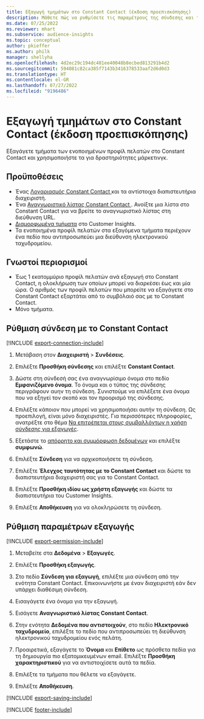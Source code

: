 ```yaml
---
title: Εξαγωγή τμημάτων στο Constant Contact (έκδοση προεπισκόπησης)
description: Μάθετε πώς να ρυθμίσετε τις παραμέτρους της σύνδεσης και της εξαγωγής στο Constant Contact.
ms.date: 07/25/2022
ms.reviewer: mhart
ms.subservice: audience-insights
ms.topic: conceptual
author: pkieffer
ms.author: philk
manager: shellyha
ms.openlocfilehash: 4d2ec29c194dc481ee40048b8ecbed813291b4d2
ms.sourcegitcommit: 594081c82ca385f7143b3416378533aaf2d6d0d3
ms.translationtype: HT
ms.contentlocale: el-GR
ms.lasthandoff: 07/27/2022
ms.locfileid: "9196486"
---
```

# <a name="export-segments-to-constant-contact-preview"></a>Εξαγωγή τμημάτων στο Constant Contact (έκδοση προεπισκόπησης)

Εξαγάγετε τμήματα των ενοποιημένων προφίλ πελατών στο Constant Contact και χρησιμοποιήστε τα για δραστηριότητες μάρκετινγκ.

## <a name="prerequisites"></a>Προϋποθέσεις

- Ένας [Λογαριασμός Constant Contact ](https://www.constantcontact.com/account-home) και τα αντίστοιχα διαπιστευτήρια διαχειριστή.
- Ένα [Αναγνωριστικό λίστας Constant Contact ](https://app.constantcontact.com/pages/contacts/ui#lists). Ανοίξτε μια λίστα στο Constant Contact για να βρείτε το αναγνωριστικό λίστας στη διεύθυνση URL.
- [Διαμορφωμένα τμήματα](segments.md) στο Customer Insights.
- Τα ενοποιημένα προφίλ πελατών στα εξαγόμενα τμήματα περιέχουν ένα πεδίο που αντιπροσωπεύει μια διεύθυνση ηλεκτρονικού ταχυδρομείου.

## <a name="known-limitations"></a>Γνωστοί περιορισμοί

- Έως 1 εκατομμύριο προφίλ πελατών ανά εξαγωγή στο Constant Contact, η ολοκλήρωση των οποίων μπορεί να διαρκέσει έως και μία ώρα. Ο αριθμός των προφίλ πελατών που μπορείτε να εξαγάγετε στο Constant Contact εξαρτάται από το συμβόλαιό σας με το Constant Contact.
- Μόνο τμήματα.

## <a name="set-up-connection-to-constant-contact"></a>Ρύθμιση σύνδεση με το Constant Contact

[!INCLUDE [export-connection-include](includes/export-connection-admn.md)]

1. Μετάβαση στον **Διαχειριστή** > **Συνδέσεις**.

1. Επιλέξτε **Προσθήκη σύνδεσης** και επιλέξτε **Constant Contact**.

1. Δώστε στη σύνδεσή σας ένα αναγνωρίσιμο όνομα στο πεδίο **Εμφανιζόμενο όνομα**. Το όνομα και ο τύπος της σύνδεσης περιγράφουν αυην τη σύνδεση. Συνιστούμε να επιλέξετε ένα όνομα που να εξηγεί τον σκοπό και τον προορισμό της σύνδεσης.

1. Επιλέξτε κάποιον που μπορεί να χρησιμοποιήσει αυτήν τη σύνδεση. Ως προεπιλογή, είναι μόνο διαχειριστές. Για περισσότερες πληροφορίες, ανατρέξτε στο θέμα [Να επιτρέπεται στους συμβαλλόντων η χρήση σύνδεσης για εξαγωγές](connections.md#allow-contributors-to-use-a-connection-for-exports).

1. Εξετάστε το [απόρρητο και συμμόρφωση δεδομένων](connections.md#data-privacy-and-compliance) και επιλέξτε **συμφωνώ**.

1. Επιλέξτε **Σύνδεση** για να αρχικοποιήσετε τη σύνδεση.

1. Επιλέξτε **Έλεγχος ταυτότητας με το Constant Contact** και δώστε τα διαπιστευτήρια διαχειριστή σας για το Constant Contact.

1. Επιλέξτε **Προσθήκη ιδίου ως χρήστη εξαγωγής** και δώστε τα διαπιστευτήρια του Customer Insights.

1. Επιλέξτε **Αποθήκευση** για να ολοκληρώσετε τη σύνδεση.

## <a name="configure-an-export"></a>Ρύθμιση παραμέτρων εξαγωγής

[!INCLUDE [export-permission-include](includes/export-permission.md)]

1. Μεταβείτε στα **Δεδομένα** > **Εξαγωγές**.

1. Επιλέξτε **Προσθήκη εξαγωγής**.

1. Στο πεδίο **Σύνδεση για εξαγωγή**, επιλέξτε μια σύνδεση από την ενότητα Constant Contact. Επικοινωνήστε με έναν διαχειριστή εάν δεν υπάρχει διαθέσιμη σύνδεση.

1. Εισαγάγετε ένα όνομα για την εξαγωγή.

1. Εισάγετε **Αναγνωριστικό λίστας Constant Contact**.

1. Στην ενότητα **Δεδομένα που αντιστοιχούν**, στο πεδίο **Ηλεκτρονικό ταχυδρομείο**, επιλέξτε το πεδίο που αντιπροσωπεύει τη διεύθυνση ηλεκτρονικού ταχυδρομείου ενός πελάτη.

1. Προαιρετικά, εξαγάγετε το **Όνομα** και **Επίθετο** ως πρόσθετα πεδία για τη δημιουργία πιο εξατομικευμένων email. Επιλέξτε **Προσθήκη χαρακτηριστικού** για να αντιστοιχίσετε αυτά τα πεδία.

1. Επιλέξτε τα τμήματα που θέλετε να εξαγάγετε.

1. Επιλέξτε **Αποθήκευση**.

[!INCLUDE [export-saving-include](includes/export-saving.md)]

[!INCLUDE [footer-include](includes/footer-banner.md)]
